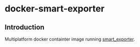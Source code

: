 # docker-smart-exporter

## Introduction

Multiplatform docker containter image running [smart_exporter](https://github.com/alexdzyoba/smart_exporter).

